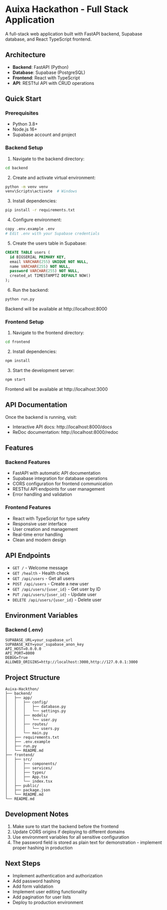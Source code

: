 # Auixa Hackathon - Full Stack Application

A full-stack web application built with FastAPI backend, Supabase database, and React TypeScript frontend.

## Architecture

- **Backend**: FastAPI (Python)
- **Database**: Supabase (PostgreSQL)
- **Frontend**: React with TypeScript
- **API**: RESTful API with CRUD operations

## Quick Start

### Prerequisites

- Python 3.8+
- Node.js 16+
- Supabase account and project

### Backend Setup

1. Navigate to the backend directory:
```bash
cd backend
```

2. Create and activate virtual environment:
```bash
python -m venv venv
venv\Scripts\activate  # Windows
```

3. Install dependencies:
```bash
pip install -r requirements.txt
```

4. Configure environment:
```bash
copy .env.example .env
# Edit .env with your Supabase credentials
```

5. Create the users table in Supabase:
```sql
CREATE TABLE users (
  id BIGSERIAL PRIMARY KEY,
  email VARCHAR(255) UNIQUE NOT NULL,
  name VARCHAR(255) NOT NULL,
  password VARCHAR(255) NOT NULL,
  created_at TIMESTAMPTZ DEFAULT NOW()
);
```

6. Run the backend:
```bash
python run.py
```

Backend will be available at http://localhost:8000

### Frontend Setup

1. Navigate to the frontend directory:
```bash
cd frontend
```

2. Install dependencies:
```bash
npm install
```

3. Start the development server:
```bash
npm start
```

Frontend will be available at http://localhost:3000

## API Documentation

Once the backend is running, visit:
- Interactive API docs: http://localhost:8000/docs
- ReDoc documentation: http://localhost:8000/redoc

## Features

### Backend Features
- FastAPI with automatic API documentation
- Supabase integration for database operations
- CORS configuration for frontend communication
- RESTful API endpoints for user management
- Error handling and validation

### Frontend Features
- React with TypeScript for type safety
- Responsive user interface
- User creation and management
- Real-time error handling
- Clean and modern design

## API Endpoints

- `GET /` - Welcome message
- `GET /health` - Health check
- `GET /api/users` - Get all users
- `POST /api/users` - Create a new user
- `GET /api/users/{user_id}` - Get user by ID
- `PUT /api/users/{user_id}` - Update user
- `DELETE /api/users/{user_id}` - Delete user

## Environment Variables

### Backend (.env)
```
SUPABASE_URL=your_supabase_url
SUPABASE_KEY=your_supabase_anon_key
API_HOST=0.0.0.0
API_PORT=8000
DEBUG=True
ALLOWED_ORIGINS=http://localhost:3000,http://127.0.0.1:3000
```

## Project Structure

```
Auixa-Hackthon/
├── backend/
│   ├── app/
│   │   ├── config/
│   │   │   ├── database.py
│   │   │   └── settings.py
│   │   ├── models/
│   │   │   └── user.py
│   │   ├── routes/
│   │   │   └── users.py
│   │   └── main.py
│   ├── requirements.txt
│   ├── .env.example
│   ├── run.py
│   └── README.md
├── frontend/
│   ├── src/
│   │   ├── components/
│   │   ├── services/
│   │   ├── types/
│   │   ├── App.tsx
│   │   └── index.tsx
│   ├── public/
│   ├── package.json
│   └── README.md
└── README.md
```

## Development Notes

1. Make sure to start the backend before the frontend
2. Update CORS origins if deploying to different domains
3. Use environment variables for all sensitive configuration
4. The password field is stored as plain text for demonstration - implement proper hashing in production

## Next Steps

- Implement authentication and authorization
- Add password hashing
- Add form validation
- Implement user editing functionality
- Add pagination for user lists
- Deploy to production environment
